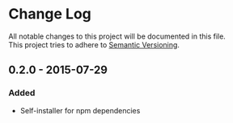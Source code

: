 # Change Log
All notable changes to this project will be documented in this file.  
This project tries to adhere to [Semantic Versioning](http://semver.org/).


## 0.2.0 - 2015-07-29
### Added
- Self-installer for npm dependencies
